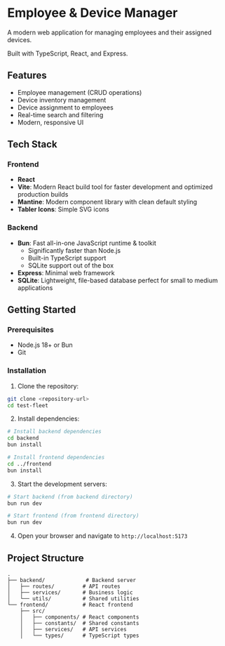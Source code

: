 # Employee & Device Manager

A modern web application for managing employees and their assigned devices. 

Built with TypeScript, React, and Express.

## Features

- Employee management (CRUD operations)
- Device inventory management
- Device assignment to employees
- Real-time search and filtering
- Modern, responsive UI

## Tech Stack

### Frontend
- **React**
- **Vite**: Modern React build tool for faster development and optimized production builds
- **Mantine**: Modern component library with clean default styling
- **Tabler Icons**: Simple SVG icons

### Backend
- **Bun**: Fast all-in-one JavaScript runtime & toolkit
  - Significantly faster than Node.js
  - Built-in TypeScript support
  - SQLite support out of the box
- **Express**: Minimal web framework
- **SQLite**: Lightweight, file-based database perfect for small to medium applications

## Getting Started

### Prerequisites
- Node.js 18+ or Bun
- Git

### Installation

1. Clone the repository:
```bash
git clone <repository-url>
cd test-fleet
```

2. Install dependencies:
```bash
# Install backend dependencies
cd backend
bun install

# Install frontend dependencies
cd ../frontend
bun install
```

3. Start the development servers:
```bash
# Start backend (from backend directory)
bun run dev

# Start frontend (from frontend directory)
bun run dev
```

4. Open your browser and navigate to `http://localhost:5173`

## Project Structure

```
.
├── backend/             # Backend server
│   ├── routes/         # API routes
│   ├── services/       # Business logic
│   └── utils/          # Shared utilities
└── frontend/           # React frontend
    ├── src/
    │   ├── components/ # React components
    │   ├── constants/  # Shared constants
    │   ├── services/   # API services
    │   └── types/      # TypeScript types
```
